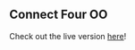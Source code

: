 ## Connect Four OO

Check out the live version [here](https://sellerscrisp.github.io/connect-four-oo/)!

